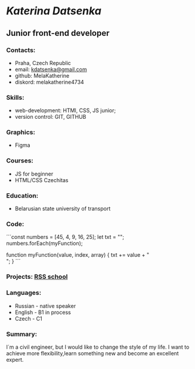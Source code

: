 # ***Katerina Datsenka***
## Junior front-end developer
### Contacts: 
* Praha, Czech Republic
* email: kdatsenka@gmail.com
* github: MelaKatherine
* diskord: melakatherine4734 
### Skills: 
* web-development: HTMl, CSS, JS junior; 
* version control: GIT, GITHUB
### Graphics: 
* Figma
### Courses: 
* JS for beginner
* HTML/CSS Czechitas
### Education: 
* Belarusian state university of transport 
### Code: 
´´´const numbers = [45, 4, 9, 16, 25];
let txt = "";
numbers.forEach(myFunction);

function myFunction(value, index, array) {
  txt += value + "<br>";
} ´´´

### Projects:  [RSS school](https://app.rs.school/)
### Languages: 
* Russian - native speaker
* English - B1 in process
* Czech - C1
### Summary:
I´m a civil engineer, but I would like to change the style of my life. I want to achieve more flexibility,learn something new and become an excellent expert. 
